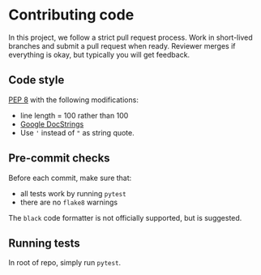 # Contributing code

In this project, we follow a strict pull request process. Work in short-lived branches and submit a pull request when ready.
Reviewer merges if everything is okay, but typically you will get feedback.

## Code style
[PEP 8](https://www.python.org/dev/peps/pep-0008/) with the following modifications:
- line length = 100 rather than 100
- [Google DocStrings](https://github.com/google/styleguide/blob/gh-pages/pyguide.md#38-comments-and-docstrings)
- Use `'` instead of `"` as string quote.

## Pre-commit checks
Before each commit, make sure that:

- all tests work by running `pytest`
- there are no `flake8` warnings

The `black` code formatter is not officially supported, but is suggested.

## Running tests
In root of repo, simply run `pytest`.